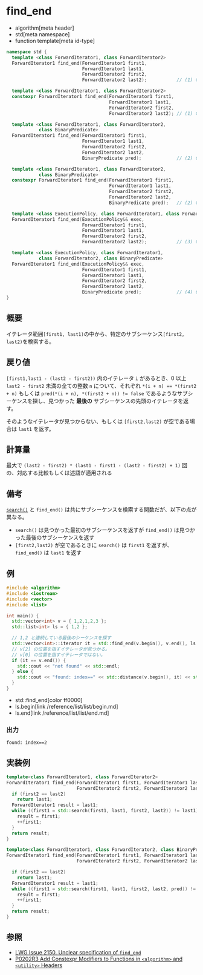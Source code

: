 # find_end
* algorithm[meta header]
* std[meta namespace]
* function template[meta id-type]

```cpp
namespace std {
  template <class ForwardIterator1, class ForwardIterator2>
  ForwardIterator1 find_end(ForwardIterator1 first1,
                            ForwardIterator1 last1,
                            ForwardIterator2 first2,
                            ForwardIterator2 last2);           // (1) C++03

  template <class ForwardIterator1, class ForwardIterator2>
  constexpr ForwardIterator1 find_end(ForwardIterator1 first1,
                                      ForwardIterator1 last1,
                                      ForwardIterator2 first2,
                                      ForwardIterator2 last2); // (1) C++20

  template <class ForwardIterator1, class ForwardIterator2,
            class BinaryPredicate>
  ForwardIterator1 find_end(ForwardIterator1 first1,
                            ForwardIterator1 last1,
                            ForwardIterator2 first2,
                            ForwardIterator2 last2,
                            BinaryPredicate pred);             // (2) C++03

  template <class ForwardIterator1, class ForwardIterator2,
            class BinaryPredicate>
  constexpr ForwardIterator1 find_end(ForwardIterator1 first1,
                                      ForwardIterator1 last1,
                                      ForwardIterator2 first2,
                                      ForwardIterator2 last2,
                                      BinaryPredicate pred);   // (2) C++20

  template <class ExecutionPolicy, class ForwardIterator1, class ForwardIterator2>
  ForwardIterator1 find_end(ExecutionPolicy&& exec,
                            ForwardIterator1 first1,
                            ForwardIterator1 last1,
                            ForwardIterator2 first2,
                            ForwardIterator2 last2);           // (3) C++17

  template <class ExecutionPolicy, class ForwardIterator1,
            class ForwardIterator2, class BinaryPredicate>
  ForwardIterator1 find_end(ExecutionPolicy&& exec,
                            ForwardIterator1 first1,
                            ForwardIterator1 last1,
                            ForwardIterator2 first2,
                            ForwardIterator2 last2,
                            BinaryPredicate pred);             // (4) C++17
}
```

## 概要
イテレータ範囲`[first1, last1)`の中から、特定のサブシーケンス`[first2, last2)`を検索する。


## 戻り値
`[first1,last1 - (last2 - first2))` 内のイテレータ `i` があるとき、0 以上 `last2 - first2` 未満の全ての整数 `n` について、それぞれ `*(i + n) == *(first2 + n)` もしくは `pred(*(i + n), *(first2 + n)) != false` であるようなサブシーケンスを探し、見つかった **最後の** サブシーケンスの先頭のイテレータを返す。

そのようなイテレータが見つからない、もしくは `[first2,last2)` が空である場合は `last1` を返す。


## 計算量
最大で `(last2 - first2) * (last1 - first1 - (last2 - first2) + 1)` 回の、対応する比較もしくは述語が適用される


## 備考
[`search()`](search.md) と `find_end()` は共にサブシーケンスを検索する関数だが、以下の点が異なる。

* `search()` は見つかった最初のサブシーケンスを返すが `find_end()` は見つかった最後のサブシーケンスを返す
* `[first2,last2)` が空であるときに `search()` は `first1` を返すが、`find_end()` は `last1` を返す


## 例
```cpp example
#include <algorithm>
#include <iostream>
#include <vector>
#include <list>

int main() {
  std::vector<int> v = { 1,2,1,2,3 };
  std::list<int> ls = { 1,2 };

  // 1,2 と連続している最後のシーケンスを探す
  std::vector<int>::iterator it = std::find_end(v.begin(), v.end(), ls.begin(), ls.end());
  // v[2] の位置を指すイテレータが見つかる。
  // v[0] の位置を指すイテレータではない。
  if (it == v.end()) {
    std::cout << "not found" << std::endl;
  } else {
    std::cout << "found: index==" << std::distance(v.begin(), it) << std::endl;
  }
}
```
* std::find_end[color ff0000]
* ls.begin[link /reference/list/list/begin.md]
* ls.end[link /reference/list/list/end.md]

### 出力
```
found: index==2
```


## 実装例
```cpp
template<class ForwardIterator1, class ForwardIterator2>
ForwardIterator1 find_end(ForwardIterator1 first1, ForwardIterator1 last1,
                          ForwardIterator2 first2, ForwardIterator2 last2) {
  if (first2 == last2)
    return last1;
  ForwardIterator1 result = last1;
  while ((first1 = std::search(first1, last1, first2, last2)) != last1) {
    result = first1;
    ++first1;
  }
  return result;
}

template<class ForwardIterator1, class ForwardIterator2, class BinaryPredicate>
ForwardIterator1 find_end(ForwardIterator1 first1, ForwardIterator1 last1,
                          ForwardIterator2 first2, ForwardIterator2 last2, BinaryPredicate pred) {

  if (first2 == last2)
    return last1;
  ForwardIterator1 result = last1;
  while ((first1 = std::search(first1, last1, first2, last2, pred)) != last1) {
    result = first1;
    ++first1;
  }
  return result;
}
```


## 参照
- [LWG Issue 2150. Unclear specification of `find_end`](http://www.open-std.org/jtc1/sc22/wg21/docs/lwg-defects.html#2150)
- [P0202R3 Add Constexpr Modifiers to Functions in `<algorithm>` and `<utility>` Headers](http://www.open-std.org/jtc1/sc22/wg21/docs/papers/2017/p0202r3.html)
